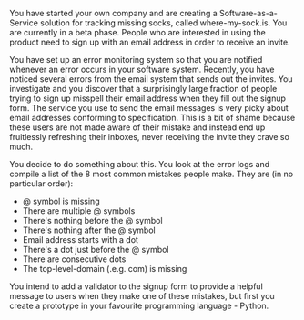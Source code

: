 You have started your own company and are creating a Software-as-a-Service solution for tracking missing socks, called where-my-sock.is. You are currently in a beta phase. People who are interested in using the product need to sign up with an email address in order to receive an invite.

You have set up an error monitoring system so that you are notified whenever an error occurs in your software system. Recently, you have noticed several errors from the email system that sends out the invites. You investigate and you discover that a surprisingly large fraction of people trying to sign up misspell their email address when they fill out the signup form. The service you use to send the email messages is very picky about email addresses conforming to specification. This is a bit of shame because these users are not made aware of their mistake and instead end up fruitlessly refreshing their inboxes, never receiving the invite they crave so much.

You decide to do something about this. You look at the error logs and compile a list of the 8 most common mistakes people make. They are (in no particular order):

* @ symbol is missing
* There are multiple @ symbols
* There's nothing before the @ symbol
* There's nothing after the @ symbol
* Email address starts with a dot
* There's a dot just before the @ symbol
* There are consecutive dots
* The top-level-domain (.e.g. com) is missing

You intend to add a validator to the signup form to provide a helpful message to users when they make one of these mistakes, but first you create a prototype in your favourite programming language - Python.